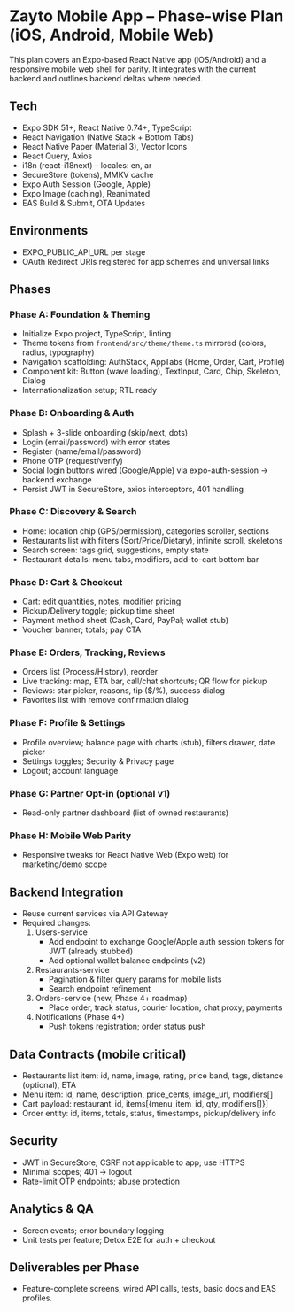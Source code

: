 # Zayto Mobile App – Phase-wise Plan (iOS, Android, Mobile Web)

This plan covers an Expo-based React Native app (iOS/Android) and a responsive mobile web shell for parity. It integrates with the current backend and outlines backend deltas where needed.

## Tech
- Expo SDK 51+, React Native 0.74+, TypeScript
- React Navigation (Native Stack + Bottom Tabs)
- React Native Paper (Material 3), Vector Icons
- React Query, Axios
- i18n (react-i18next) – locales: en, ar
- SecureStore (tokens), MMKV cache
- Expo Auth Session (Google, Apple)
- Expo Image (caching), Reanimated
- EAS Build & Submit, OTA Updates

## Environments
- EXPO_PUBLIC_API_URL per stage
- OAuth Redirect URIs registered for app schemes and universal links

## Phases

### Phase A: Foundation & Theming
- Initialize Expo project, TypeScript, linting
- Theme tokens from `frontend/src/theme/theme.ts` mirrored (colors, radius, typography)
- Navigation scaffolding: AuthStack, AppTabs (Home, Order, Cart, Profile)
- Component kit: Button (wave loading), TextInput, Card, Chip, Skeleton, Dialog
- Internationalization setup; RTL ready

### Phase B: Onboarding & Auth
- Splash + 3-slide onboarding (skip/next, dots)
- Login (email/password) with error states
- Register (name/email/password)
- Phone OTP (request/verify)
- Social login buttons wired (Google/Apple) via expo-auth-session → backend exchange
- Persist JWT in SecureStore, axios interceptors, 401 handling

### Phase C: Discovery & Search
- Home: location chip (GPS/permission), categories scroller, sections
- Restaurants list with filters (Sort/Price/Dietary), infinite scroll, skeletons
- Search screen: tags grid, suggestions, empty state
- Restaurant details: menu tabs, modifiers, add-to-cart bottom bar

### Phase D: Cart & Checkout
- Cart: edit quantities, notes, modifier pricing
- Pickup/Delivery toggle; pickup time sheet
- Payment method sheet (Cash, Card, PayPal; wallet stub)
- Voucher banner; totals; pay CTA

### Phase E: Orders, Tracking, Reviews
- Orders list (Process/History), reorder
- Live tracking: map, ETA bar, call/chat shortcuts; QR flow for pickup
- Reviews: star picker, reasons, tip ($/%), success dialog
- Favorites list with remove confirmation dialog

### Phase F: Profile & Settings
- Profile overview; balance page with charts (stub), filters drawer, date picker
- Settings toggles; Security & Privacy page
- Logout; account language

### Phase G: Partner Opt-in (optional v1)
- Read-only partner dashboard (list of owned restaurants)

### Phase H: Mobile Web Parity
- Responsive tweaks for React Native Web (Expo web) for marketing/demo scope

## Backend Integration
- Reuse current services via API Gateway
- Required changes:
  1) Users-service
     - Add endpoint to exchange Google/Apple auth session tokens for JWT (already stubbed)
     - Add optional wallet balance endpoints (v2)
  2) Restaurants-service
     - Pagination & filter query params for mobile lists
     - Search endpoint refinement
  3) Orders-service (new, Phase 4+ roadmap)
     - Place order, track status, courier location, chat proxy, payments
  4) Notifications (Phase 4+)
     - Push tokens registration; order status push

## Data Contracts (mobile critical)
- Restaurants list item: id, name, image, rating, price band, tags, distance (optional), ETA
- Menu item: id, name, description, price_cents, image_url, modifiers[]
- Cart payload: restaurant_id, items[{menu_item_id, qty, modifiers[]}]
- Order entity: id, items, totals, status, timestamps, pickup/delivery info

## Security
- JWT in SecureStore; CSRF not applicable to app; use HTTPS
- Minimal scopes; 401 → logout
- Rate-limit OTP endpoints; abuse protection

## Analytics & QA
- Screen events; error boundary logging
- Unit tests per feature; Detox E2E for auth + checkout

## Deliverables per Phase
- Feature-complete screens, wired API calls, tests, basic docs and EAS profiles.

